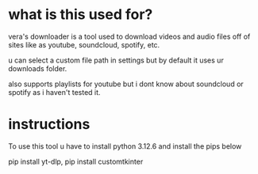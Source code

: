 # what is this used for?

vera's downloader is a tool used to download videos and audio files off of sites like as youtube, soundcloud, spotify, etc.

u can select a custom file path in settings but by default it uses ur downloads folder.

also supports playlists for youtube but i dont know about soundcloud or spotify as i haven't tested it.

# instructions

To use this tool u have to install python 3.12.6 and install the pips below

pip install yt-dlp,
pip install customtkinter
